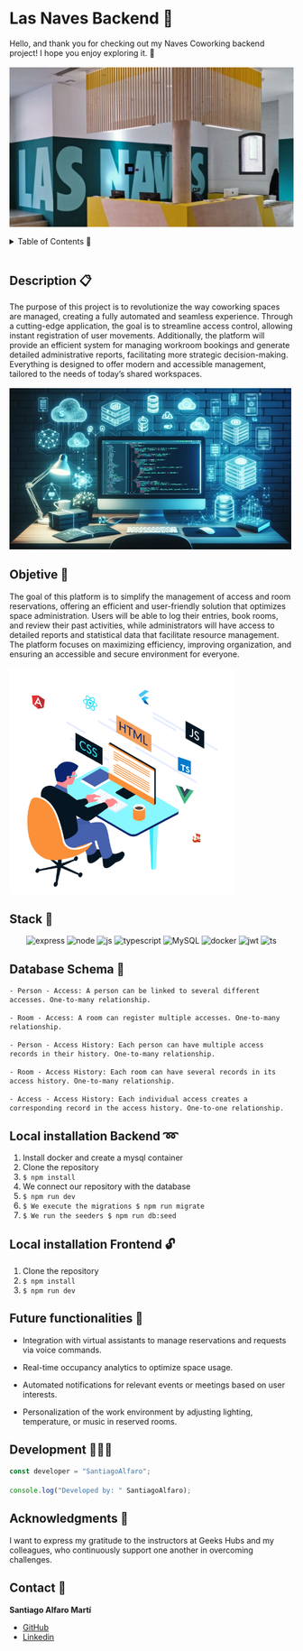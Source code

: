 # Las Naves Backend 🌱

Hello, and thank you for checking out my Naves Coworking backend project! I hope you enjoy exploring it. 🚀
<br><br>
<img width="800" alt="LasNaves" src="img/lasnaves.jpg">
</a>

<details>
  <summary>Table of Contents 📁</summary>
  <ol>
 <li><a href="#description">Description</a></li>
    <li><a href="#objetive">Objetive</a></li>
    <li><a href="#stack">Stack</a></li>
    <li><a href="#database-schema">Database Schema</a></li>
    <li><a href="#local-installation">Local installation</a></li>
    <li><a href="#future-functionalities️">Future functionalities</a></li>
    <li><a href="#development">Development</a></li>
    <li><a href="#acknowledgments">Acknowledgments</a></li>
    <li><a href="#contact">Contact</a></li>
  </ol>
</details>
<br>

## Description 📋
The purpose of this project is to revolutionize the way coworking spaces are managed, creating a fully automated and seamless experience. Through a cutting-edge application, the goal is to streamline access control, allowing instant registration of user movements. Additionally, the platform will provide an efficient system for managing workroom bookings and generate detailed administrative reports, facilitating more strategic decision-making. Everything is designed to offer modern and accessible management, tailored to the needs of today’s shared workspaces.
<br><br>
<img width="500" alt="LasNaves" src="img/readme.jpg">

## Objetive 🚩
The goal of this platform is to simplify the management of access and room reservations, offering an efficient and user-friendly solution that optimizes space administration. Users will be able to log their entries, book rooms, and review their past activities, while administrators will have access to detailed reports and statistical data that facilitate resource management. The platform focuses on maximizing efficiency, improving organization, and ensuring an accessible and secure environment for everyone.
<br><br>
<img width="400" alt="LasNaves" src="img/readme2.jpg">

## Stack 🔧
<div align="center">
<a>
    <img src= "https://img.shields.io/badge/express.js-%23404d59.svg?style=for-the-badge&logo=express&logoColor=%2361DAFB" alt="express" />
</a>
<a>
    <img src= "https://img.shields.io/badge/node.js-026E00?style=for-the-badge&logo=node.js&logoColor=white" alt="node" />
</a>
<a>
    <img src= "https://img.shields.io/badge/javascipt-EFD81D?style=for-the-badge&logo=javascript&logoColor=black" alt="js" />
</a>
<a>
    <img alt="typescript" src="https://img.shields.io/badge/TypeScript-007ACC?style=for-the-badge&logo=typescript&logoColor=white" alt="ts" />
</a>
<a>
    <img src="https://img.shields.io/badge/MySQL-4479A1?style=for-the-badge&logo=mysql&logoColor=white" alt="MySQL" />
</a>
<a>
<img src="https://img.shields.io/badge/Docker-2496ED?style=for-the-badge&logo=docker&logoColor=white" alt="docker" />
</a>
<a>
    <img src="https://img.shields.io/badge/JWT-000000?style=for-the-badge&logo=jsonwebtokens&logoColor=white" alt="jwt" />
</a>
<a>
    <img src="https://img.shields.io/badge/bcrypt-3178C6?style=for-the-badge&" alt="ts" />
</a>
</div>

## Database Schema 🔗

    - Person - Access: A person can be linked to several different accesses. One-to-many relationship.

    - Room - Access: A room can register multiple accesses. One-to-many relationship.

    - Person - Access History: Each person can have multiple access records in their history. One-to-many relationship.

    - Room - Access History: Each room can have several records in its access history. One-to-many relationship.

    - Access - Access History: Each individual access creates a corresponding record in the access history. One-to-one relationship.

## Local installation Backend ➿

1. Install docker and create a mysql container
2. Clone the repository
3.  ``` $ npm install  ```
4. We connect our repository with the database
5. ``` $ npm run dev ``` 
6. ``` $ We execute the migrations $ npm run migrate ``` 
7. ``` $ We run the seeders $ npm run db:seed ``` 

## Local installation Frontend 🔓

1. Clone the repository
2. ``` $ npm install  ```
3. ``` $ npm run dev ```

## Future functionalities 🔮

- Integration with virtual assistants to manage reservations and requests via voice commands.

- Real-time occupancy analytics to optimize space usage.

- Automated notifications for relevant events or meetings based on user interests.

- Personalization of the work environment by adjusting lighting, temperature, or music in reserved rooms.

## Development 👨🏻‍💻

```js
const developer = "SantiagoAlfaro";

console.log("Developed by: " SantiagoAlfaro);
```

## Acknowledgments 🤘

I want to express my gratitude to the instructors at Geeks Hubs and my colleagues, who continuously support one another in overcoming challenges.

## Contact 📣
**Santiago Alfaro Martí**
  - [GitHub](https://github.com/SantiagoAlfaroMarti)
  - [Linkedin](https://www.linkedin.com/feed/)